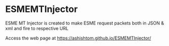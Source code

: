 # ESMEMTInjector
ESME MT Injector is created to make ESME request packets both in JSON & xml and fire to respective URL

Access the web page at https://ashishtom.github.io/ESMEMTInjector/
